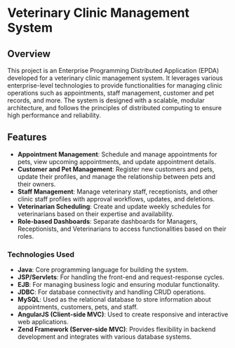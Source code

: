 # Veterinary Clinic Management System

## Overview

This project is an Enterprise Programming Distributed Application (EPDA) developed for a veterinary clinic management system. It leverages various enterprise-level technologies to provide functionalities for managing clinic operations such as appointments, staff management, customer and pet records, and more. The system is designed with a scalable, modular architecture, and follows the principles of distributed computing to ensure high performance and reliability.

## Features

- **Appointment Management**: Schedule and manage appointments for pets, view upcoming appointments, and update appointment details.
- **Customer and Pet Management**: Register new customers and pets, update their profiles, and manage the relationship between pets and their owners.
- **Staff Management**: Manage veterinary staff, receptionists, and other clinic staff profiles with approval workflows, updates, and deletions.
- **Veterinarian Scheduling**: Create and update weekly schedules for veterinarians based on their expertise and availability.
- **Role-based Dashboards**: Separate dashboards for Managers, Receptionists, and Veterinarians to access functionalities based on their roles.

### Technologies Used

- **Java**: Core programming language for building the system.
- **JSP/Servlets**: For handling the front-end and request-response cycles.
- **EJB**: For managing business logic and ensuring modular functionality.
- **JDBC**: For database connectivity and handling CRUD operations.
- **MySQL**: Used as the relational database to store information about appointments, customers, pets, and staff.
- **AngularJS (Client-side MVC)**: Used to create responsive and interactive web applications.
- **Zend Framework (Server-side MVC)**: Provides flexibility in backend development and integrates with various database systems.

